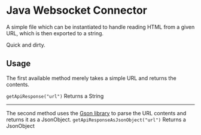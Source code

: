 # Java Websocket Connector

A simple file which can be instantiated to handle reading HTML from a given URL, which is then exported to a string.

Quick and dirty.

## Usage

The first available method merely takes a simple URL and returns the contents.

```getApiResponse("url")``` Returns a String

---

The second method uses the [Gson library](https://github.com/google/gson) to parse the URL contents and returns it as a JsonObject.
```getApiResponseAsJsonObject("url")```  Returns a JsonObject
